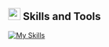 ## <img src="https://media2.giphy.com/media/QssGEmpkyEOhBCb7e1/giphy.gif?cid=ecf05e47a0n3gi1bfqntqmob8g9aid1oyj2wr3ds3mg700bl&rid=giphy.gif" width ="25"><b> Skills and Tools</b>

[![My Skills](https://skillicons.dev/icons?i=js,ts,html,css,python,java,svelte,tailwind,react,nodejs,sqlite)](https://skillicons.dev)
